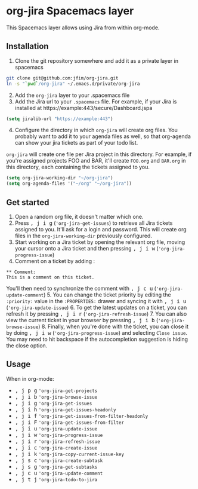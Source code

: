 # org-jira Spacemacs layer

This Spacemacs layer allows using Jira from within org-mode.

## Installation

1. Clone the git repository somewhere and add it as a private layer in spacemacs

```bash
git clone git@github.com:jfim/org-jira.git
ln -s "`pwd`/org-jira" ~/.emacs.d/private/org-jira
```

2. Add the `org-jira` layer to your .spacemacs file
3. Add the Jira url to your `.spacemacs` file. For example, if your Jira is installed at https://example:443/secure/Dashboard.jspa

```lisp
(setq jiralib-url "https://example:443")
```

4. Configure the directory in which `org-jira` will create org files. You probably want to add it to your agenda files as well, so that org-agenda can show your jira tickets as part of your todo list.

`org-jira` will create one file per Jira project in this directory. For example, if you're assigned projects FOO and BAR, it'll create `FOO.org` and `BAR.org` in this directory, each containing the tickets assigned to you.

```lisp
(setq org-jira-working-dir "~/org-jira")
(setq org-agenda-files '("~/org" "~/org-jira"))
```

## Get started

1. Open a random org file, it doesn't matter which one.
2. Press <kbd>, j i g</kbd> (`'org-jira-get-issues`) to retrieve all Jira tickets assigned to you. It'll ask for a login and password. This will create org files in the `org-jira-working-dir` previously configured.
3. Start working on a Jira ticket by opening the relevant org file, moving your cursor onto a Jira ticket and then pressing <kbd>, j i w</kbd> (`'org-jira-progress-issue`)
4. Comment on a ticket by adding :
```
** Comment:
This is a comment on this ticket.
```
You'll then need to synchronize the comment with <kbd>, j c u</kbd> (`'org-jira-update-comment`)
5. You can change the ticket priority by editing the `:priority:` value in the `:PROPERTIES:` drawer and syncing it with <kbd>, j i u</kbd> (`'org-jira-update-issue`)
6. To get the latest updates on a ticket, you can refresh it by pressing <kbd>, j i r</kbd> (`'org-jira-refresh-issue`)
7. You can also view the current ticket in your browser by pressing <kbd>, j i b</kbd> (`'org-jira-browse-issue`)
8. Finally, when you're done with the ticket, you can close it by doing <kbd>, j i w</kbd> (`'org-jira-progress-issue`) and selecting `Close issue`. You may need to hit backspace if the autocompletion suggestion is hiding the close option.

## Usage

When in org-mode:

* <kbd>, j p g</kbd> `'org-jira-get-projects`
* <kbd>, j i b</kbd> `'org-jira-browse-issue`
* <kbd>, j i g</kbd> `'org-jira-get-issues`
* <kbd>, j i h</kbd> `'org-jira-get-issues-headonly`
* <kbd>, j i f</kbd> `'org-jira-get-issues-from-filter-headonly`
* <kbd>, j i F</kbd> `'org-jira-get-issues-from-filter`
* <kbd>, j i u</kbd> `'org-jira-update-issue`
* <kbd>, j i w</kbd> `'org-jira-progress-issue`
* <kbd>, j i r</kbd> `'org-jira-refresh-issue`
* <kbd>, j i c</kbd> `'org-jira-create-issue`
* <kbd>, j i k</kbd> `'org-jira-copy-current-issue-key`
* <kbd>, j s c</kbd> `'org-jira-create-subtask`
* <kbd>, j s g</kbd> `'org-jira-get-subtasks`
* <kbd>, j c u</kbd> `'org-jira-update-comment`
* <kbd>, j t j</kbd> `'org-jira-todo-to-jira`
